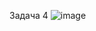 Задача 4
![image](https://github.com/lissenko228/practica/assets/73995545/3e28ab16-4e12-4ab8-bae2-a443cee2b39a)

